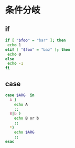 ﻿# 条件分岐

## if

```bash
if [ "$foo" = "bar" ]; then
 echo 1
elif [ "$foo" = "baz" ]; then
 echo 0
else
 echo -1
fi
```

## case

```bash
case $ARG  in
  A )
    echo A
    ;;
  B|b )
    echo B or b
    ;;
  *)
    echo $ARG
    ;;
esac
```
